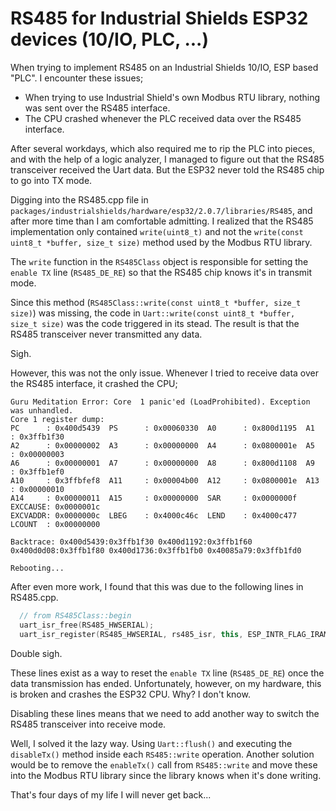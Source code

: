 # RS485 for Industrial Shields ESP32 devices (10/IO, PLC, ...)

When trying to implement RS485 on an Industrial Shields 10/IO, ESP based "PLC". I encounter these issues;

- When trying to use Industrial Shield's own Modbus RTU library, nothing was sent over the RS485 interface.
- The CPU crashed whenever the PLC received data over the RS485 interface.

After several workdays, which also required me to rip the PLC into pieces, and with the help of a logic analyzer, I managed to figure out that the RS485 transceiver received the Uart data. But the ESP32 never told the RS485 chip to go into TX mode.

Digging into the RS485.cpp file in `packages/industrialshields/hardware/esp32/2.0.7/libraries/RS485`, and after more time than I am comfortable admitting. I realized that the RS485 implementation only contained `write(uint8_t)` and not the `write(const uint8_t *buffer, size_t size)` method used by the Modbus RTU library. 

The `write` function in the `RS485Class` object is responsible for setting the `enable TX` line (`RS485_DE_RE`) so that the RS485 chip knows it's in transmit mode.

Since this method (`RS485Class::write(const uint8_t *buffer, size_t size)`) was missing, the code in `Uart::write(const uint8_t *buffer, size_t size)` was the code triggered in its stead. The result is that the RS485 transceiver never transmitted any data.

Sigh.

However, this was not the only issue. Whenever I tried to receive data over the RS485 interface, it crashed the CPU;


```text
Guru Meditation Error: Core  1 panic'ed (LoadProhibited). Exception was unhandled.
Core 1 register dump:
PC      : 0x400d5439  PS      : 0x00060330  A0      : 0x800d1195  A1      : 0x3ffb1f30  
A2      : 0x00000002  A3      : 0x00000000  A4      : 0x0800001e  A5      : 0x00000003  
A6      : 0x00000001  A7      : 0x00000000  A8      : 0x800d1108  A9      : 0x3ffb1ef0  
A10     : 0x3ffbfef8  A11     : 0x00004b00  A12     : 0x0800001e  A13     : 0x00000010  
A14     : 0x00000011  A15     : 0x00000000  SAR     : 0x0000000f  EXCCAUSE: 0x0000001c  
EXCVADDR: 0x0000000c  LBEG    : 0x4000c46c  LEND    : 0x4000c477  LCOUNT  : 0x00000000  

Backtrace: 0x400d5439:0x3ffb1f30 0x400d1192:0x3ffb1f60 0x400d0d08:0x3ffb1f80 0x400d1736:0x3ffb1fb0 0x40085a79:0x3ffb1fd0

Rebooting...
```

After even more work, I found that this was due to the following lines in RS485.cpp.

```cpp
  // from RS485Class::begin
  uart_isr_free(RS485_HWSERIAL);
  uart_isr_register(RS485_HWSERIAL, rs485_isr, this, ESP_INTR_FLAG_IRAM, nullptr);
```

Double sigh.

These lines exist as a way to reset the `enable TX` line (`RS485_DE_RE`) once the data transmission has ended. Unfortunately, however, on my hardware, this is broken and crashes the ESP32 CPU. Why? I don't know.

Disabling these lines means that we need to add another way to switch the RS485 transceiver into receive mode.

Well, I solved it the lazy way. Using `Uart::flush()` and executing the `disableTx()` method inside each `RS485::write` operation. Another solution would be to remove the `enableTx()` call from `RS485::write` and move these into the Modbus RTU library since the library knows when it's done writing.

That's four days of my life I will never get back...
